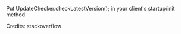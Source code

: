 Put UpdateChecker.checkLatestVersion(); in your client's startup/init method

Credits: stackoverflow
